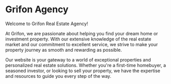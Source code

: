 # Grifon Agency

Welcome to Grifon Real Estate Agency!

At Grifon, we are passionate about helping you find your dream home or investment property. With our extensive knowledge of the real estate market and our commitment to excellent service, we strive to make your property journey as smooth and rewarding as possible.

Our website is your gateway to a world of exceptional properties and personalized real estate solutions. Whether you're a first-time homebuyer, a seasoned investor, or looking to sell your property, we have the expertise and resources to guide you every step of the way.